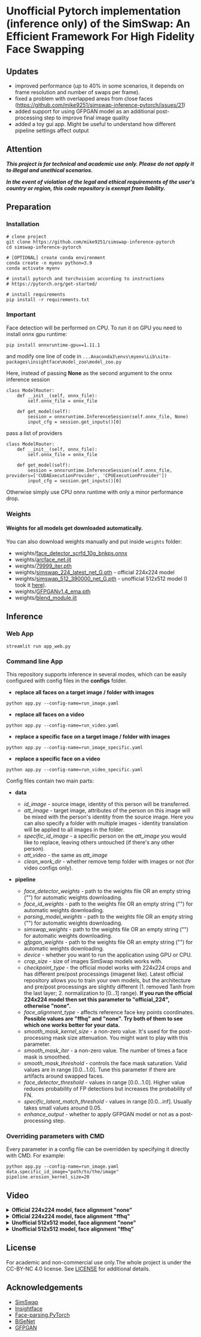 # Unofficial Pytorch implementation (**inference only**) of the SimSwap: An Efficient Framework For High Fidelity Face Swapping

## Updates
- improved performance (up to 40% in some scenarios, it depends on frame resolution and number of swaps per frame).
- fixed a problem with overlapped areas from close faces (https://github.com/mike9251/simswap-inference-pytorch/issues/21)
- added support for using GFPGAN model as an additional post-processing step to improve final image quality
- added a toy gui app. Might be useful to understand how different pipeline settings affect output

## Attention
***This project is for technical and academic use only. Please do not apply it to illegal and unethical scenarios.***

***In the event of violation of the legal and ethical requirements of the user's country or region, this code repository is exempt from liability.***

## Preparation
### Installation
```
# clone project
git clone https://github.com/mike9251/simswap-inference-pytorch
cd simswap-inference-pytorch

# [OPTIONAL] create conda environment
conda create -n myenv python=3.9
conda activate myenv

# install pytorch and torchvision according to instructions
# https://pytorch.org/get-started/

# install requirements
pip install -r requirements.txt
```

### Important
Face detection will be performed on CPU. To run it on GPU you need to install onnx gpu runtime:

```pip install onnxruntime-gpu==1.11.1```

and modify one line of code in ```...Anaconda3\envs\myenv\Lib\site-packages\insightface\model_zoo\model_zoo.py```

Here, instead of passing **None** as the second argument to the onnx inference session
```angular2html
class ModelRouter:
    def __init__(self, onnx_file):
        self.onnx_file = onnx_file

    def get_model(self):
        session = onnxruntime.InferenceSession(self.onnx_file, None)
        input_cfg = session.get_inputs()[0]
```
pass a list of providers
```angular2html
class ModelRouter:
    def __init__(self, onnx_file):
        self.onnx_file = onnx_file

    def get_model(self):
        session = onnxruntime.InferenceSession(self.onnx_file, providers=['CUDAExecutionProvider', 'CPUExecutionProvider'])
        input_cfg = session.get_inputs()[0]
```
Otherwise simply use CPU onnx runtime with only a minor performance drop.

### Weights
#### Weights for all models get downloaded automatically.

You can also download weights manually and put inside `weights` folder:

- weights/<a href="https://github.com/mike9251/simswap-inference-pytorch/releases/download/weights/face_detector_scrfd_10g_bnkps.onnx">face_detector_scrfd_10g_bnkps.onnx</a>
- weights/<a href="https://github.com/mike9251/simswap-inference-pytorch/releases/download/weights/arcface_net.jit">arcface_net.jit</a>
- weights/<a href="https://github.com/mike9251/simswap-inference-pytorch/releases/download/weights/parsing_model_79999_iter.pth">79999_iter.pth</a>
- weights/<a href="https://github.com/mike9251/simswap-inference-pytorch/releases/download/weights/simswap_224_latest_net_G.pth">simswap_224_latest_net_G.pth</a> - official 224x224 model
- weights/<a href="https://github.com/mike9251/simswap-inference-pytorch/releases/download/weights/simswap_512_390000_net_G.pth">simswap_512_390000_net_G.pth</a> - unofficial 512x512 model (I took it <a href="https://github.com/neuralchen/SimSwap/issues/255">here</a>).
- weights/<a href="https://github.com/mike9251/simswap-inference-pytorch/releases/download/v1.1/GFPGANv1.4_ema.pth">GFPGANv1.4_ema.pth</a>
- weights/<a href="https://github.com/mike9251/simswap-inference-pytorch/releases/download/v1.2/blend_module.jit">blend_module.jit</a>

## Inference
### Web App
```angular2html
streamlit run app_web.py
```

### Command line App
This repository supports inference in several modes, which can be easily configured with config files in the **configs** folder.
- **replace all faces on a target image / folder with images**
```angular2html
python app.py --config-name=run_image.yaml
```

- **replace all faces on a video**
```angular2html
python app.py --config-name=run_video.yaml
```

- **replace a specific face on a target image / folder with images**
```angular2html
python app.py --config-name=run_image_specific.yaml
```

- **replace a specific face on a video**
```angular2html
python app.py --config-name=run_video_specific.yaml
```

Config files contain two main parts:

- **data**
  - *id_image* - source image, identity of this person will be transferred.
  - *att_image* - target image, attributes of the person on this image will be mixed with the person's identity from the source image. Here you can also specify a folder with multiple images - identity translation will be applied to all images in the folder.
  - *specific_id_image* - a specific person on the *att_image* you would like to replace, leaving others untouched (if there's any other person).
  - *att_video* - the same as *att_image*
  - *clean_work_dir* - whether remove temp folder with images or not (for video configs only).


- **pipeline**
  - *face_detector_weights* - path to the weights file OR an empty string ("") for automatic weights downloading.
  - *face_id_weights* - path to the weights file OR an empty string ("") for automatic weights downloading.
  - *parsing_model_weights* - path to the weights file OR an empty string ("") for automatic weights downloading.
  - *simswap_weights* - path to the weights file OR an empty string ("") for automatic weights downloading.
  - *gfpgan_weights* - path to the weights file OR an empty string ("") for automatic weights downloading.
  - *device* - whether you want to run the application using GPU or CPU.
  - *crop_size* - size of images SimSwap models works with.
  - *checkpoint_type* - the official model works with 224x224 crops and has different pre/post processings (imagenet like). Latest official repository allows you to train your own models, but the architecture and pre/post processings are slightly different (1. removed Tanh from the last layer; 2. normalization to [0...1] range). **If you run the official 224x224 model then set this parameter to "official_224", otherwise "none".**
  - *face_alignment_type* - affects reference face key points coordinates. **Possible values are "ffhq" and "none". Try both of them to see which one works better for your data.**
  - *smooth_mask_kernel_size* - a non-zero value. It's used for the post-processing mask size attenuation. You might want to play with this parameter.
  - *smooth_mask_iter* - a non-zero value. The number of times a face mask is smoothed.
  - *smooth_mask_threshold* - controls the face mask saturation. Valid values are in range [0.0...1.0]. Tune this parameter if there are artifacts around swapped faces.
  - *face_detector_threshold* - values in range [0.0...1.0]. Higher value reduces probability of FP detections but increases the probability of FN.
  - *specific_latent_match_threshold* - values in range [0.0...inf]. Usually takes small values around 0.05.
  - *enhance_output* - whether to apply GFPGAN model or not as a post-processing step.


### Overriding parameters with CMD
Every parameter in a config file can be overridden by specifying it directly with CMD. For example:

```angular2html
python app.py --config-name=run_image.yaml data.specific_id_image="path/to/the/image" pipeline.erosion_kernel_size=20
```

## Video

<details>
<summary><b>Official 224x224 model, face alignment "none"</b></summary>

[![Video](https://i.imgur.com/iCujdRB.jpg)](https://vimeo.com/728346715)

</details>

<details>
<summary><b>Official 224x224 model, face alignment "ffhq"</b></summary>

[![Video](https://i.imgur.com/48hjJO4.jpg)](https://vimeo.com/728348520)

</details>

<details>
<summary><b>Unofficial 512x512 model, face alignment "none"</b></summary>

[![Video](https://i.imgur.com/rRltD4U.jpg)](https://vimeo.com/728346542)

</details>

<details>
<summary><b>Unofficial 512x512 model, face alignment "ffhq"</b></summary>

[![Video](https://i.imgur.com/gFkpyXS.jpg)](https://vimeo.com/728349219)

</details>

## License
For academic and non-commercial use only.The whole project is under the CC-BY-NC 4.0 license. See [LICENSE](https://github.com/neuralchen/SimSwap/blob/main/LICENSE) for additional details.

## Acknowledgements

<!--ts-->
* [SimSwap](https://github.com/neuralchen/SimSwap)
* [Insightface](https://github.com/deepinsight/insightface)
* [Face-parsing.PyTorch](https://github.com/zllrunning/face-parsing.PyTorch)
* [BiSeNet](https://github.com/CoinCheung/BiSeNet)
* [GFPGAN](https://github.com/TencentARC/GFPGAN)
<!--te-->
